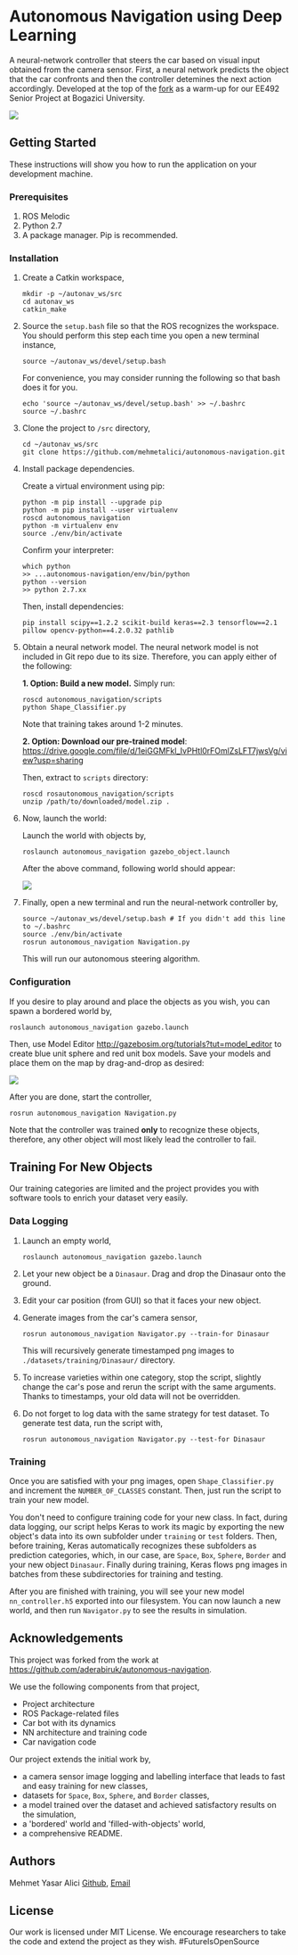 # Autonomous Navigation using Deep Learning
A neural-network controller that steers the car based on visual input obtained from the camera sensor. First, a neural network predicts the object that the car confronts and then the controller detemines the next action accordingly. Developed at the top of the [fork](https://github.com/aderabiruk/autonomous-navigation) as a warm-up for our EE492 Senior Project at Bogazici University.

![](resources/autonav.gif)

## Getting Started
These instructions will show you how to run the application on your development machine.
### Prerequisites
1. ROS Melodic
2. Python 2.7
3. A package manager. Pip is recommended.


### Installation
1. Create a Catkin workspace,
    ```
    mkdir -p ~/autonav_ws/src
    cd autonav_ws
    catkin_make 
    ```
2. Source the ```setup.bash``` file so that the ROS recognizes the workspace. You should perform this step each time you open a new terminal instance,
    ```
    source ~/autonav_ws/devel/setup.bash 
    ```
    For convenience, you may consider running the following so that bash does it for you.
    ```
    echo 'source ~/autonav_ws/devel/setup.bash' >> ~/.bashrc 
    source ~/.bashrc
    ```
2. Clone the project to ```/src``` directory,
    ```
    cd ~/autonav_ws/src
    git clone https://github.com/mehmetalici/autonomous-navigation.git
    ```
3. Install package dependencies.

    Create a virtual environment using pip:
    ```
    python -m pip install --upgrade pip 
    python -m pip install --user virtualenv 
    roscd autonomous_navigation
    python -m virtualenv env
    source ./env/bin/activate 
    ```
    Confirm your interpreter:
    ```
    which python
    >> ...autonomous-navigation/env/bin/python
    python --version
    >> python 2.7.xx
    ```
    Then, install dependencies:
    ```
    pip install scipy==1.2.2 scikit-build keras==2.3 tensorflow==2.1 pillow opencv-python==4.2.0.32 pathlib
    ```
3. Obtain a neural network model. The neural network model is not included in Git repo due to its size. Therefore, you can apply either of the following:
    
    **1. Option: Build a new model.** Simply run:
    ```
    roscd autonomous_navigation/scripts
    python Shape_Classifier.py
    ```
    Note that training takes around 1-2 minutes.

    **2. Option: Download our pre-trained model**: https://drive.google.com/file/d/1eiGGMFkl_IvPHtl0rFOmlZsLFT7jwsVg/view?usp=sharing
    
    Then, extract to ```scripts``` directory:
    ```
    roscd rosautonomous_navigation/scripts
    unzip /path/to/downloaded/model.zip .
    ```

4. Now, launch the world:
    
    Launch the world with objects by,
    ```
    roslaunch autonomous_navigation gazebo_object.launch
    ```
    After the above command, following world should appear:

    ![](resources/filledup.png)
5. Finally, open a new terminal and run the neural-network controller by,
    ```
    source ~/autonav_ws/devel/setup.bash # If you didn't add this line to ~/.bashrc
    source ./env/bin/activate 
    rosrun autonomous_navigation Navigation.py
    ```
    This will run our autonomous steering algorithm. 


### Configuration
    
If you desire to play around and place the objects as you wish, you can spawn a bordered world by,  
```
roslaunch autonomous_navigation gazebo.launch
```

Then, use Model Editor http://gazebosim.org/tutorials?tut=model_editor to create blue unit sphere and red unit box models. Save your models and place them on the map by drag-and-drop as desired:

![](resources/model_add.gif)

After you are done, start the controller,
```
rosrun autonomous_navigation Navigation.py
``` 



Note that the controller was trained **only** to recognize these objects, therefore, any other object will most likely lead the controller to fail. 


## Training For New Objects
Our training categories are limited and the project provides you with software tools to enrich your dataset very easily.

### Data Logging
1. Launch an empty world,
    ```
    roslaunch autonomous_navigation gazebo.launch
    ``` 
2. Let your new object be a ```Dinasaur```. Drag and drop the Dinasaur onto the ground. 

3. Edit your car position (from GUI) so that it faces your new object.
4. Generate images from the car's camera sensor,  

    ```
    rosrun autonomous_navigation Navigator.py --train-for Dinasaur
    ``` 
    This will recursively generate timestamped png images to ```./datasets/training/Dinasaur/``` directory. 
5. To increase varieties within one category, stop the script, slightly change the car's pose and rerun the script with the same arguments. Thanks to timestamps, your old data will not be overridden.

6. Do not forget to log data with the same strategy for test dataset. To generate test data, run the script with,
    ```
    rosrun autonomous_navigation Navigator.py --test-for Dinasaur
    ``` 
### Training
Once you are satisfied with your png images, open ```Shape_Classifier.py``` and increment the ```NUMBER_OF_CLASSES``` constant. Then, just run the script to train your new model. 

You don't need to configure training code for your new class. In fact, during data logging, our script helps Keras to work its magic by exporting the new object's data into its own subfolder under ```training``` or ```test``` folders. Then, before training, Keras automatically recognizes these subfolders as prediction categories, which, in our case, are  ```Space```, ```Box```,  ```Sphere```, ```Border``` and your new object ```Dinasaur```. Finally during training, Keras flows png images in batches from these subdirectories for training and testing.

After you are finished with training, you will see your new model ```nn_controller.h5``` exported into our filesystem. You can now launch a new world, and then run ```Navigator.py``` to see the results in simulation.


## Acknowledgements
This project was forked from the work at https://github.com/aderabiruk/autonomous-navigation. 

We use the following components from that project,
* Project architecture
* ROS Package-related files
* Car bot with its dynamics
* NN architecture and training code  
* Car navigation code

Our project extends the initial work by,
* a camera sensor image logging and labelling interface that leads to fast and easy training for new classes,
* datasets for ```Space```, ```Box```,  ```Sphere```, and ```Border``` classes,
* a model trained over the dataset and achieved satisfactory results on the simulation,  
* a 'bordered' world and 'filled-with-objects' world,
* a comprehensive README.

## Authors
Mehmet Yasar Alici [Github](github.com/malici), [Email](emailto:myasar.alici@gmail.com)


## License
Our work is licensed under MIT License. We encourage researchers to take the code and extend the project as they wish. #FutureIsOpenSource 
